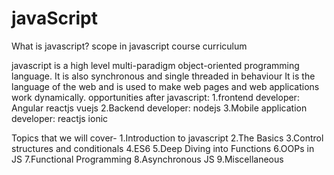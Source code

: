 # javaScript
What is javascript?
scope in javascript
course curriculum

javascript is a high level multi-paradigm object-oriented programming language.
It is also synchronous and single threaded in behaviour
It is the language of the web and is used to make web pages and web applications work dynamically.
opportunities after javascript:
1.frontend developer:
Angular
reactjs
vuejs
2.Backend developer:
nodejs
3.Mobile application developer:
reactjs
ionic

Topics that we will cover-
1.Introduction to javascript
2.The Basics
3.Control structures and conditionals
4.ES6
5.Deep Diving into Functions
6.OOPs in JS
7.Functional Programming
8.Asynchronous JS
9.Miscellaneous
